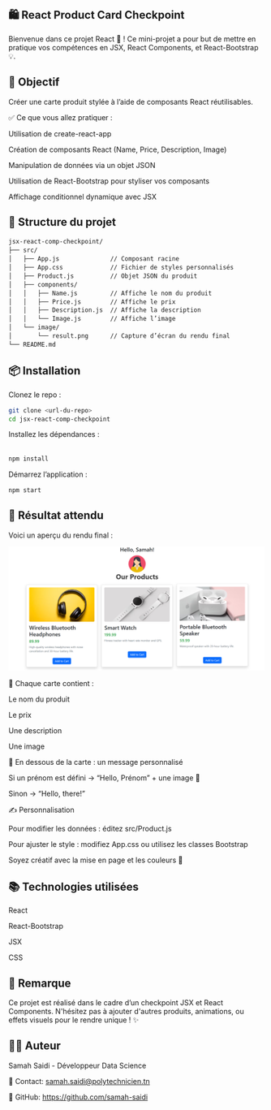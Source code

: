 ## 🛍️ React Product Card Checkpoint

Bienvenue dans ce projet React 🎯 ! Ce mini-projet a pour but de mettre en pratique vos compétences en JSX, React Components, et React-Bootstrap 💡.

## 🚀 Objectif

Créer une carte produit stylée à l’aide de composants React réutilisables.

✅ Ce que vous allez pratiquer :

Utilisation de create-react-app

Création de composants React (Name, Price, Description, Image)

Manipulation de données via un objet JSON

Utilisation de React-Bootstrap pour styliser vos composants

Affichage conditionnel dynamique avec JSX

## 🧱 Structure du projet

```bash 
jsx-react-comp-checkpoint/
├── src/
│   ├── App.js              // Composant racine
│   ├── App.css             // Fichier de styles personnalisés
│   ├── Product.js          // Objet JSON du produit
│   ├── components/
│   │   ├── Name.js         // Affiche le nom du produit
│   │   ├── Price.js        // Affiche le prix
│   │   ├── Description.js  // Affiche la description
│   │   └── Image.js        // Affiche l’image
│   └── image/
│       └── result.png      // Capture d’écran du rendu final
└── README.md
```

## 📦 Installation

Clonez le repo :

```bash
git clone <url-du-repo>
cd jsx-react-comp-checkpoint
```

Installez les dépendances :

```bash

npm install
```

Démarrez l’application :

```bash
npm start
```
## 🎯 Résultat attendu

Voici un aperçu du rendu final :

![Résultat de l'application](src/image/result.png)

📌 Chaque carte contient :

Le nom du produit

Le prix

Une description

Une image

👋 En dessous de la carte : un message personnalisé

Si un prénom est défini → “Hello, Prénom” + une image 🎉

Sinon → “Hello, there!”

 ✍️ Personnalisation

Pour modifier les données : éditez src/Product.js

Pour ajuster le style : modifiez App.css ou utilisez les classes Bootstrap

Soyez créatif avec la mise en page et les couleurs 🎨

## 📚 Technologies utilisées

React

React-Bootstrap

JSX

CSS

## 📌 Remarque

Ce projet est réalisé dans le cadre d’un checkpoint JSX et React Components. N'hésitez pas à ajouter d'autres produits, animations, ou effets visuels pour le rendre unique ! ✨

## 👩‍💻 Auteur

Samah Saidi - Développeur Data Science

📧 Contact: samah.saidi@polytechnicien.tn

🔗 GitHub: https://github.com/samah-saidi